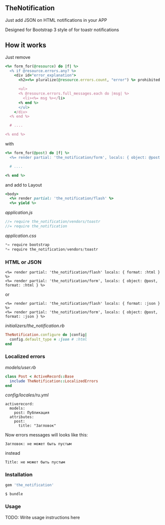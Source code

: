 ## TheNotification

Just add JSON on HTML notifications in your APP

Designed for Bootstrap 3 style of for toastr notifications

## How it works

Just remove

```ruby
<%= form_for(@resource) do |f| %>
  <% if @resource.errors.any? %>
    <div id="error_explanation">
      <h2><%= pluralize(@resource.errors.count, "error") %> prohibited this resource from being saved:</h2>

      <ul>
      <% @resource.errors.full_messages.each do |msg| %>
        <li><%= msg %></li>
      <% end %>
      </ul>
    </div>
  <% end %>

  # ....

<% end %>
```

with

```ruby
<%= form_for(@post) do |f| %>
  <%= render partial: 'the_notification/form', locals: { object: @post } %>

  # ....

<% end %>
```

and add to Layout

```ruby
<body>    
  <%= render partial: 'the_notification/flash' %>
  <%= yield %>
```

*application.js*
```js
//= require the_notification/vendors/toastr
//= require the_notification
```

*application.css*
```js
*= require bootstrap
*= require the_notification/vendors/toastr
```

### HTML or JSON

```erb
<%= render partial: 'the_notification/flash' locals: { format: :html } %>
<%= render partial: 'the_notification/form', locals: { object: @post, format: :html } %>
```

or

```erb
<%= render partial: 'the_notification/flash' locals: { format: :json } %>
<%= render partial: 'the_notification/form', locals: { object: @post, format: :json } %>
```

*initializers/the_notification.rb*
```ruby
TheNotification.configure do |config|
  config.default_type = :json # :html
end
```

### Localized errors

*models/user.rb*
```ruby
class Post < ActiveRecord::Base
  include TheNotification::LocalizedErrors
end
```

*config/locales/ru.yml*
```
activerecord:
  models:
    post: Публикация
  attributes:
    post:
      title: "Загловок"
```

Now errors messages will looks like this:

```
Загловок: не может быть пустым
```

instead

```
Title: не может быть пустым
```

### Installation

```ruby
gem 'the_notification'
```

```sh
$ bundle
```

### Usage

TODO: Write usage instructions here